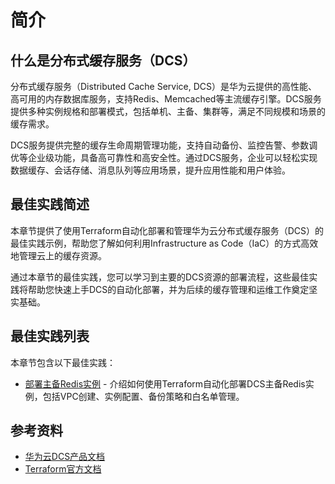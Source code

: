 # 简介

## 什么是分布式缓存服务（DCS）

分布式缓存服务（Distributed Cache Service, DCS）是华为云提供的高性能、高可用的内存数据库服务，支持Redis、Memcached等主流缓存引擎。DCS服务提供多种实例规格和部署模式，包括单机、主备、集群等，满足不同规模和场景的缓存需求。

DCS服务提供完整的缓存生命周期管理功能，支持自动备份、监控告警、参数调优等企业级功能，具备高可靠性和高安全性。通过DCS服务，企业可以轻松实现数据缓存、会话存储、消息队列等应用场景，提升应用性能和用户体验。

## 最佳实践简述

本章节提供了使用Terraform自动化部署和管理华为云分布式缓存服务（DCS）的最佳实践示例，帮助您了解如何利用Infrastructure as Code（IaC）的方式高效地管理云上的缓存资源。

通过本章节的最佳实践，您可以学习到主要的DCS资源的部署流程，这些最佳实践将帮助您快速上手DCS的自动化部署，并为后续的缓存管理和运维工作奠定坚实基础。

## 最佳实践列表

本章节包含以下最佳实践：

* [部署主备Redis实例](redis_ha_instance.md) - 介绍如何使用Terraform自动化部署DCS主备Redis实例，包括VPC创建、实例配置、备份策略和白名单管理。

## 参考资料

- [华为云DCS产品文档](https://support.huaweicloud.com/dcs/index.html)
- [Terraform官方文档](https://www.terraform.io/docs/index.html)
